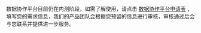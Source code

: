 数据协作平台目前仍在内测阶段，如需了解使用，请点击 [数据协作平台申请表](https://cloud.tencent.com/apply/p/fltbmdilywd) ，填写您的需求信息，我们的产品团队会根据您预留的信息进行审核，审核通过后会与您联系并提供进一步服务。



